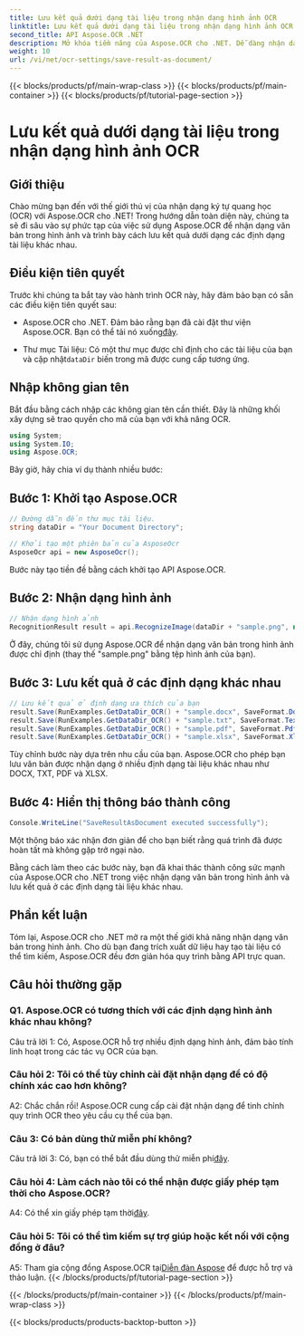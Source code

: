 ```yaml
---
title: Lưu kết quả dưới dạng tài liệu trong nhận dạng hình ảnh OCR
linktitle: Lưu kết quả dưới dạng tài liệu trong nhận dạng hình ảnh OCR
second_title: API Aspose.OCR .NET
description: Mở khóa tiềm năng của Aspose.OCR cho .NET. Dễ dàng nhận dạng văn bản trong hình ảnh và lưu kết quả ở nhiều định dạng tài liệu khác nhau.
weight: 10
url: /vi/net/ocr-settings/save-result-as-document/
---
```


{{< blocks/products/pf/main-wrap-class >}}
{{< blocks/products/pf/main-container >}}
{{< blocks/products/pf/tutorial-page-section >}}

# Lưu kết quả dưới dạng tài liệu trong nhận dạng hình ảnh OCR

## Giới thiệu

Chào mừng bạn đến với thế giới thú vị của nhận dạng ký tự quang học (OCR) với Aspose.OCR cho .NET! Trong hướng dẫn toàn diện này, chúng ta sẽ đi sâu vào sự phức tạp của việc sử dụng Aspose.OCR để nhận dạng văn bản trong hình ảnh và trình bày cách lưu kết quả dưới dạng các định dạng tài liệu khác nhau.

## Điều kiện tiên quyết

Trước khi chúng ta bắt tay vào hành trình OCR này, hãy đảm bảo bạn có sẵn các điều kiện tiên quyết sau:

-  Aspose.OCR cho .NET. Đảm bảo rằng bạn đã cài đặt thư viện Aspose.OCR. Bạn có thể tải nó xuống[đây](https://releases.aspose.com/ocr/net/).

-  Thư mục Tài liệu: Có một thư mục được chỉ định cho các tài liệu của bạn và cập nhật`dataDir` biến trong mã được cung cấp tương ứng.

## Nhập không gian tên

Bắt đầu bằng cách nhập các không gian tên cần thiết. Đây là những khối xây dựng sẽ trao quyền cho mã của bạn với khả năng OCR.

```csharp
using System;
using System.IO;
using Aspose.OCR;
```

Bây giờ, hãy chia ví dụ thành nhiều bước:

## Bước 1: Khởi tạo Aspose.OCR

```csharp
// Đường dẫn đến thư mục tài liệu.
string dataDir = "Your Document Directory";

// Khởi tạo một phiên bản của AsposeOcr
AsposeOcr api = new AsposeOcr();
```

Bước này tạo tiền đề bằng cách khởi tạo API Aspose.OCR.

## Bước 2: Nhận dạng hình ảnh

```csharp
// Nhận dạng hình ảnh
RecognitionResult result = api.RecognizeImage(dataDir + "sample.png", new RecognitionSettings { });
```

Ở đây, chúng tôi sử dụng Aspose.OCR để nhận dạng văn bản trong hình ảnh được chỉ định (thay thế "sample.png" bằng tệp hình ảnh của bạn).

## Bước 3: Lưu kết quả ở các định dạng khác nhau

```csharp
// Lưu kết quả ở định dạng ưa thích của bạn
result.Save(RunExamples.GetDataDir_OCR() + "sample.docx", SaveFormat.Docx);
result.Save(RunExamples.GetDataDir_OCR() + "sample.txt", SaveFormat.Text);
result.Save(RunExamples.GetDataDir_OCR() + "sample.pdf", SaveFormat.Pdf);
result.Save(RunExamples.GetDataDir_OCR() + "sample.xlsx", SaveFormat.Xlsx);
```

Tùy chỉnh bước này dựa trên nhu cầu của bạn. Aspose.OCR cho phép bạn lưu văn bản được nhận dạng ở nhiều định dạng tài liệu khác nhau như DOCX, TXT, PDF và XLSX.

## Bước 4: Hiển thị thông báo thành công

```csharp
Console.WriteLine("SaveResultAsDocument executed successfully");
```

Một thông báo xác nhận đơn giản để cho bạn biết rằng quá trình đã được hoàn tất mà không gặp trở ngại nào.

Bằng cách làm theo các bước này, bạn đã khai thác thành công sức mạnh của Aspose.OCR cho .NET trong việc nhận dạng văn bản trong hình ảnh và lưu kết quả ở các định dạng tài liệu khác nhau.

## Phần kết luận

Tóm lại, Aspose.OCR cho .NET mở ra một thế giới khả năng nhận dạng văn bản trong hình ảnh. Cho dù bạn đang trích xuất dữ liệu hay tạo tài liệu có thể tìm kiếm, Aspose.OCR đều đơn giản hóa quy trình bằng API trực quan.

## Câu hỏi thường gặp

### Q1. Aspose.OCR có tương thích với các định dạng hình ảnh khác nhau không?

Câu trả lời 1: Có, Aspose.OCR hỗ trợ nhiều định dạng hình ảnh, đảm bảo tính linh hoạt trong các tác vụ OCR của bạn.

### Câu hỏi 2: Tôi có thể tùy chỉnh cài đặt nhận dạng để có độ chính xác cao hơn không?

A2: Chắc chắn rồi! Aspose.OCR cung cấp cài đặt nhận dạng để tinh chỉnh quy trình OCR theo yêu cầu cụ thể của bạn.

### Câu 3: Có bản dùng thử miễn phí không?

 Câu trả lời 3: Có, bạn có thể bắt đầu dùng thử miễn phí[đây](https://releases.aspose.com/).

### Câu hỏi 4: Làm cách nào tôi có thể nhận được giấy phép tạm thời cho Aspose.OCR?

 A4: Có thể xin giấy phép tạm thời[đây](https://purchase.aspose.com/temporary-license/).

### Câu hỏi 5: Tôi có thể tìm kiếm sự trợ giúp hoặc kết nối với cộng đồng ở đâu?

 A5: Tham gia cộng đồng Aspose.OCR tại[Diễn đàn Aspose](https://forum.aspose.com/c/ocr/16) để được hỗ trợ và thảo luận.
{{< /blocks/products/pf/tutorial-page-section >}}

{{< /blocks/products/pf/main-container >}}
{{< /blocks/products/pf/main-wrap-class >}}

{{< blocks/products/products-backtop-button >}}
